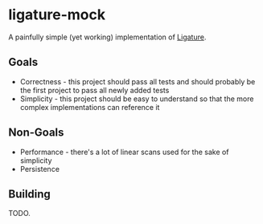 # ligature-mock
A painfully simple (yet working) implementation of [Ligature](https://github.com/almibe/ligature).

## Goals
 * Correctness - this project should pass all tests and should probably be the first project to pass all newly added tests
 * Simplicity - this project should be easy to understand so that the more complex implementations can reference it

## Non-Goals
 * Performance - there's a lot of linear scans used for the sake of simplicity
 * Persistence

## Building
TODO.
